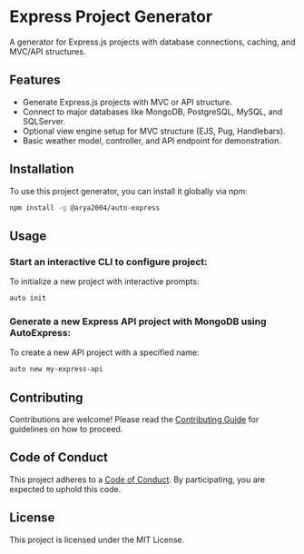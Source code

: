 # Express Project Generator

A generator for Express.js projects with database connections, caching, and MVC/API structures.

## Features

- Generate Express.js projects with MVC or API structure.
- Connect to major databases like MongoDB, PostgreSQL, MySQL, and SQLServer.
- Optional view engine setup for MVC structure (EJS, Pug, Handlebars).
- Basic weather model, controller, and API endpoint for demonstration.

## Installation

To use this project generator, you can install it globally via npm:

```bash
npm install -g @arya2004/auto-express
```

## Usage

### Start an interactive CLI to configure project:

To initialize a new project with interactive prompts:

```bash
auto init
```

### Generate a new Express API project with MongoDB using AutoExpress:

To create a new API project with a specified name:

```bash
auto new my-express-api
```

## Contributing

Contributions are welcome! Please read the [Contributing Guide](CONTRIBUTING.md) for guidelines on how to proceed.

## Code of Conduct

This project adheres to a [Code of Conduct](CODE_OF_CONDUCT.md). By participating, you are expected to uphold this code.

## License

This project is licensed under the MIT License.
